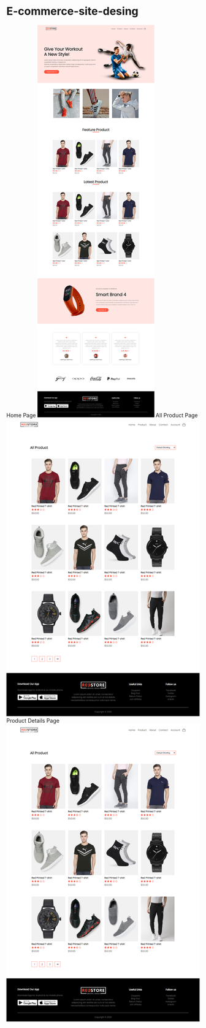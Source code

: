 # E-commerce-site-desing
Home Page
![](screenshout/1.png)
All Product Page
![](screenshout/2.png)
Product Details Page
![](screenshout/2.png)
